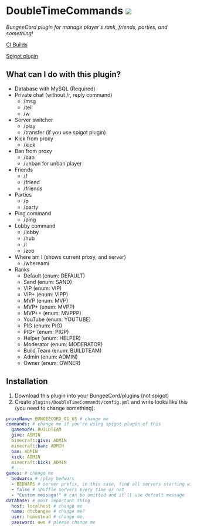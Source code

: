 # DoubleTimeCommands ![](https://ci.acrylicstyle.xyz/job/DoubleTimeCommandsBungee/badge/icon?style=flat-square)
*BungeeCord plugin for manage player's rank, friends, parties, and something!*

[CI Builds](https://ci.acrylicstyle.xyz/job/DoubleTimeCommandsBungee/)

[Spigot plugin](https://github.com/acrylic-style/DoubleTimeCommands/)

## What can I do with this plugin?
* Database with MySQL (Required)
* Private chat (without /r, reply command)
  * /msg
  * /tell
  * /w
* Server switcher
  * /play
  * /transfer (if you use spigot plugin)
* Kick from proxy
  * /kick
* Ban from proxy
  * /ban
  * /unban for unban player
* Friends
  * /f
  * /friend
  * /friends
* Parties
  * /p
  * /party
* Ping command
  * /ping
* Lobby command
  * /lobby
  * /hub
  * /l
  * /zoo
* Where am I (shows current proxy, and server)
  * /whereami
* Ranks
  * Default (enum: DEFAULT)
  * Sand (enum: SAND)
  * VIP (enum: VIP)
  * VIP+ (enum: VIPP)
  * MVP (enum: MVP)
  * MVP+ (enum: MVPP)
  * MVP++ (enum: MVPPP)
  * YouTube (enum: YOUTUBE)
  * PIG (enum: PIG)
  * PIG+ (enum: PIGP)
  * Helper (enum: HELPER)
  * Moderator (enum: MODERATOR)
  * Build Team (enum: BUILDTEAM)
  * Admin (enum: ADMIN)
  * Owner (enum: OWNER)
  
## Installation
1. Download this plugin into your BungeeCord/plugins (not spigot)
2. Create `plugins/DoubleTimeCommands/config.yml` and write looks like this (you need to change something):
```yaml
proxyName: BUNGEECORD_01_US # change me
commands: # change me if you're using spigot plugin of this
  gamemode: BUILDTEAM
  give: ADMIN
  minecraft:give: ADMIN
  minecraft:ban: ADMIN
  ban: ADMIN
  kick: ADMIN
  minecraft:kick: ADMIN
  # ...
games: # change me
  bedwars: # /play bedwars
  - BEDWARS # server prefix, in this case, find all servers starting with "BEDWARS" and transfers player
  - false # shuffle servers every time or not
  - "Custom message!" # can be omitted and it'll use default message
database: # most important thing
  host: localhost # change me
  name: dtcbungee # change me?
  user: homestead # change me.
  password: owo # please change me
```
